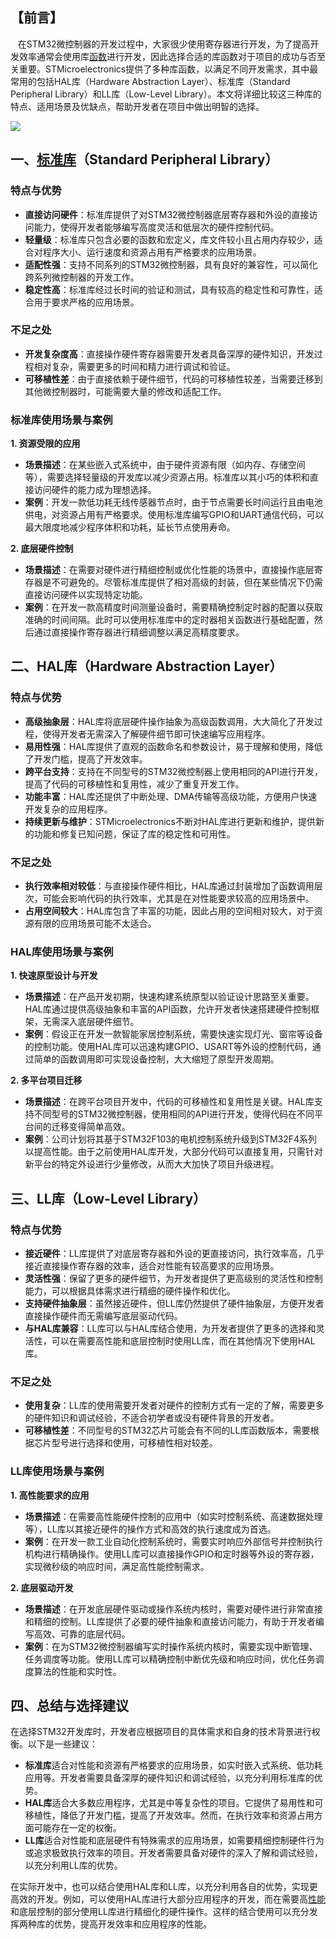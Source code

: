 ## **【前言】**

   在STM32微控制器的开发过程中，大家很少使用寄存器进行开发，为了提高开发效率通常会使用库[函数](https://marketing.csdn.net/p/3127db09a98e0723b83b2914d9256174?pId=2782&utm_source=glcblog&spm=1001.2101.3001.7020)进行开发，因此选择合适的库函数对于项目的成功与否至关重要。STMicroelectronics提供了多种库函数，以满足不同开发需求，其中最常用的包括HAL库（Hardware Abstraction Layer）、标准库（Standard Peripheral Library）和LL库（Low-Level Library）。本文将详细比较这三种库的特点、适用场景及优缺点，帮助开发者在项目中做出明智的选择。
   

![](https://i-blog.csdnimg.cn/direct/3c73bb5f69ab408aa9255b44fd1dc546.png)

## 一、[标准库](https://edu.csdn.net/cloud/houjie?utm_source=highword&spm=1001.2101.3001.7020)（Standard Peripheral Library）

### **特点与优势**

- **直接访问硬件**：标准库提供了对STM32微控制器底层寄存器和外设的直接访问能力，使得开发者能够编写高度灵活和低层次的硬件控制代码。
- **轻量级**：标准库只包含必要的函数和宏定义，库文件较小且占用内存较少，适合对程序大小、运行速度和资源占用有严格要求的应用场景。
- **适配性强**：支持不同系列的STM32微控制器，具有良好的兼容性，可以简化跨系列微控制器的开发工作。
- **稳定性高**：标准库经过长时间的验证和测试，具有较高的稳定性和可靠性，适合用于要求严格的应用场景。

### **不足之处**

- **开发复杂度高**：直接操作硬件寄存器需要开发者具备深厚的硬件知识，开发过程相对复杂，需要更多的时间和精力进行调试和验证。
- **可移植性差**：由于直接依赖于硬件细节，代码的可移植性较差，当需要迁移到其他微控制器时，可能需要大量的修改和适配工作。

### 标准库使用场景与案例

**1. 资源受限的应用**

- **场景描述**：在某些嵌入式系统中，由于硬件资源有限（如内存、存储空间等），需要选择轻量级的开发库以减少资源占用。标准库以其小巧的体积和直接访问硬件的能力成为理想选择。
- **案例**：开发一款低功耗无线传感器节点时，由于节点需要长时间运行且由电池供电，对资源占用有严格要求。使用标准库编写GPIO和UART通信代码，可以最大限度地减少程序体积和功耗，延长节点使用寿命。

**2. 底层硬件控制**

- **场景描述**：在需要对硬件进行精细控制或优化性能的场景中，直接操作底层寄存器是不可避免的。尽管标准库提供了相对高级的封装，但在某些情况下仍需直接访问硬件以实现特定功能。
- **案例**：在开发一款高精度时间测量设备时，需要精确控制定时器的配置以获取准确的时间间隔。此时可以使用标准库中的定时器相关函数进行基础配置，然后通过直接操作寄存器进行精细调整以满足高精度要求。

## 二、HAL库（Hardware Abstraction Layer）

### **特点与优势**

- **高级抽象层**：HAL库将底层硬件操作抽象为高级函数调用，大大简化了开发过程，使得开发者无需深入了解硬件细节即可快速编写应用程序。
- **易用性强**：HAL库提供了直观的函数命名和参数设计，易于理解和使用，降低了开发门槛，提高了开发效率。
- **跨平台支持**：支持在不同型号的STM32微控制器上使用相同的API进行开发，提高了代码的可移植性和复用性，减少了重复开发工作。
- **功能丰富**：HAL库还提供了中断处理、DMA传输等高级功能，方便用户快速开发复杂的应用程序。
- **持续更新与维护**：STMicroelectronics不断对HAL库进行更新和维护，提供新的功能和修复已知问题，保证了库的稳定性和可用性。

### **不足之处**

- **执行效率相对较低**：与直接操作硬件相比，HAL库通过封装增加了函数调用层次，可能会影响代码的执行效率，尤其是在对性能要求较高的应用场景中。
- **占用空间较大**：HAL库包含了丰富的功能，因此占用的空间相对较大，对于资源有限的应用场景可能不太适合。

### HAL库使用场景与案例

**1. 快速原型设计与开发**

- **场景描述**：在产品开发初期，快速构建系统原型以验证设计思路至关重要。HAL库通过提供高级抽象和丰富的API函数，允许开发者快速搭建硬件控制框架，无需深入底层硬件细节。
- **案例**：假设正在开发一款智能家居控制系统，需要快速实现灯光、窗帘等设备的控制功能。使用HAL库可以迅速构建GPIO、USART等外设的控制代码，通过简单的函数调用即可实现设备控制，大大缩短了原型开发周期。

**2. 多平台项目迁移**

- **场景描述**：在跨平台项目开发中，代码的可移植性和复用性是关键。HAL库支持不同型号的STM32微控制器，使用相同的API进行开发，使得代码在不同平台间的迁移变得简单高效。
- **案例**：公司计划将其基于STM32F103的电机控制系统升级到STM32F4系列以提高性能。由于之前使用HAL库开发，大部分代码可以直接复用，只需针对新平台的特定外设进行少量修改，从而大大加快了项目升级进程。

## 三、LL库（Low-Level Library）

### **特点与优势**

- **接近硬件**：LL库提供了对底层寄存器和外设的更直接访问，执行效率高，几乎接近直接操作寄存器的效率，适合对性能有较高要求的应用场景。
- **灵活性强**：保留了更多的硬件细节，为开发者提供了更高级别的灵活性和控制能力，可以根据具体需求进行精细的硬件操作和优化。
- **支持硬件抽象层**：虽然接近硬件，但LL库仍然提供了硬件抽象层，方便开发者直接操作硬件而无需编写底层驱动代码。
- **与HAL库兼容**：LL库可以与HAL库结合使用，为开发者提供了更多的选择和灵活性，可以在需要高性能和底层控制时使用LL库，而在其他情况下使用HAL库。

### **不足之处**

- **使用复杂**：LL库的使用需要开发者对硬件的控制方式有一定的了解，需要更多的硬件知识和调试经验，不适合初学者或没有硬件背景的开发者。
- **可移植性差**：不同型号的STM32芯片可能会有不同的LL库函数版本，需要根据芯片型号进行选择和使用，可移植性相对较差。

### LL库使用场景与案例

**1. 高性能要求的应用**

- **场景描述**：在需要高性能硬件控制的应用中（如实时控制系统、高速数据处理等），LL库以其接近硬件的操作方式和高效的执行速度成为首选。
- **案例**：在开发一款工业自动化控制系统时，需要实时响应外部信号并控制执行机构进行精确操作。使用LL库可以直接操作GPIO和定时器等外设的寄存器，实现微秒级的响应时间，满足高性能控制需求。

**2. 底层驱动开发**

- **场景描述**：在开发底层硬件驱动或操作系统内核时，需要对硬件进行非常直接和精细的控制。LL库提供了必要的硬件抽象和直接访问能力，有助于开发者编写高效、可靠的底层代码。
- **案例**：在为STM32微控制器编写实时操作系统内核时，需要实现中断管理、任务调度等功能。使用LL库可以精确控制中断优先级和响应时间，优化任务调度算法的性能和实时性。

## 四、总结与选择建议

在选择STM32开发库时，开发者应根据项目的具体需求和自身的技术背景进行权衡。以下是一些建议：

- **标准库**适合对性能和资源有严格要求的应用场景，如实时嵌入式系统、低功耗应用等。开发者需要具备深厚的硬件知识和调试经验，以充分利用标准库的优势。
- **HAL库**适合大多数应用程序，尤其是中等复杂性的项目。它提供了易用性和可移植性，降低了开发门槛，提高了开发效率。然而，在执行效率和资源占用方面可能存在一定的权衡。
- **LL库**适合对性能和底层硬件有特殊需求的应用场景，如需要精细控制硬件行为或追求极致执行效率的项目。开发者需要具备对硬件的深入了解和调试经验，以充分利用LL库的优势。

在实际开发中，也可以结合使用HAL库和LL库，以充分利用各自的优势，实现更高效的开发。例如，可以使用HAL库进行大部分应用程序的开发，而在需要高[性能](https://marketing.csdn.net/p/3127db09a98e0723b83b2914d9256174?pId=2782&utm_source=glcblog&spm=1001.2101.3001.7020)和底层控制的部分使用LL库进行精细化的硬件操作。这样的结合使用可以充分发挥两种库的优势，提高开发效率和应用程序的性能。